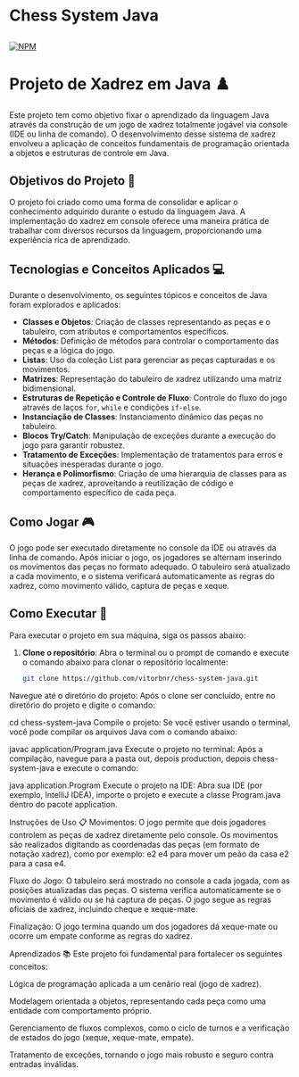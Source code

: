 # Chess System Java

##
[![NPM](https://img.shields.io/bower/l/react)](https://github.com/vitorbnr/chess-system-java/blob/main/LICENSE)

# Projeto de Xadrez em Java ♟️

Este projeto tem como objetivo fixar o aprendizado da linguagem Java através da construção de um jogo de xadrez totalmente jogável via console (IDE ou linha de comando). O desenvolvimento desse sistema de xadrez envolveu a aplicação de conceitos fundamentais de programação orientada a objetos e estruturas de controle em Java.

## Objetivos do Projeto 🎯

O projeto foi criado como uma forma de consolidar e aplicar o conhecimento adquirido durante o estudo da linguagem Java. A implementação do xadrez em console oferece uma maneira prática de trabalhar com diversos recursos da linguagem, proporcionando uma experiência rica de aprendizado.

## Tecnologias e Conceitos Aplicados 💻

Durante o desenvolvimento, os seguintes tópicos e conceitos de Java foram explorados e aplicados:
- **Classes e Objetos**: Criação de classes representando as peças e o tabuleiro, com atributos e comportamentos específicos.
- **Métodos**: Definição de métodos para controlar o comportamento das peças e a lógica do jogo.
- **Listas**: Uso da coleção List para gerenciar as peças capturadas e os movimentos.
- **Matrizes**: Representação do tabuleiro de xadrez utilizando uma matriz bidimensional.
- **Estruturas de Repetição e Controle de Fluxo**: Controle do fluxo do jogo através de laços `for`, `while` e condições `if-else`.
- **Instanciação de Classes**: Instanciamento dinâmico das peças no tabuleiro.
- **Blocos Try/Catch**: Manipulação de exceções durante a execução do jogo para garantir robustez.
- **Tratamento de Exceções**: Implementação de tratamentos para erros e situações inesperadas durante o jogo.
- **Herança e Polimorfismo**: Criação de uma hierarquia de classes para as peças de xadrez, aproveitando a reutilização de código e comportamento específico de cada peça.

## Como Jogar 🎮

O jogo pode ser executado diretamente no console da IDE ou através da linha de comando. Após iniciar o jogo, os jogadores se alternam inserindo os movimentos das peças no formato adequado. O tabuleiro será atualizado a cada movimento, e o sistema verificará automaticamente as regras do xadrez, como movimento válido, captura de peças e xeque.

## Como Executar 🚀

Para executar o projeto em sua máquina, siga os passos abaixo:

1. **Clone o repositório**: Abra o terminal ou o prompt de comando e execute o comando abaixo para clonar o repositório localmente:
   ```bash
   git clone https://github.com/vitorbnr/chess-system-java.git
Navegue até o diretório do projeto: Após o clone ser concluído, entre no diretório do projeto e digite o comando:

cd chess-system-java
Compile o projeto: Se você estiver usando o terminal, você pode compilar os arquivos Java com o comando abaixo:

javac application/Program.java
Execute o projeto no terminal: Após a compilação, navegue para a pasta out, depois production, depois chess-system-java e execute o comando:

java application.Program
Execute o projeto na IDE: Abra sua IDE (por exemplo, IntelliJ IDEA), importe o projeto e execute a classe Program.java dentro do pacote application.

Instruções de Uso 📋
Movimentos: O jogo permite que dois jogadores controlem as peças de xadrez diretamente pelo console. Os movimentos são realizados digitando as coordenadas das peças (em formato de notação xadrez), como por exemplo: e2 e4 para mover um peão da casa e2 para a casa e4.

Fluxo do Jogo: O tabuleiro será mostrado no console a cada jogada, com as posições atualizadas das peças. O sistema verifica automaticamente se o movimento é válido ou se há captura de peças. O jogo segue as regras oficiais de xadrez, incluindo cheque e xeque-mate.

Finalização: O jogo termina quando um dos jogadores dá xeque-mate ou ocorre um empate conforme as regras do xadrez.

Aprendizados 📚
Este projeto foi fundamental para fortalecer os seguintes conceitos:

Lógica de programação aplicada a um cenário real (jogo de xadrez).

Modelagem orientada a objetos, representando cada peça como uma entidade com comportamento próprio.

Gerenciamento de fluxos complexos, como o ciclo de turnos e a verificação de estados do jogo (xeque, xeque-mate, empate).

Tratamento de exceções, tornando o jogo mais robusto e seguro contra entradas inválidas.

